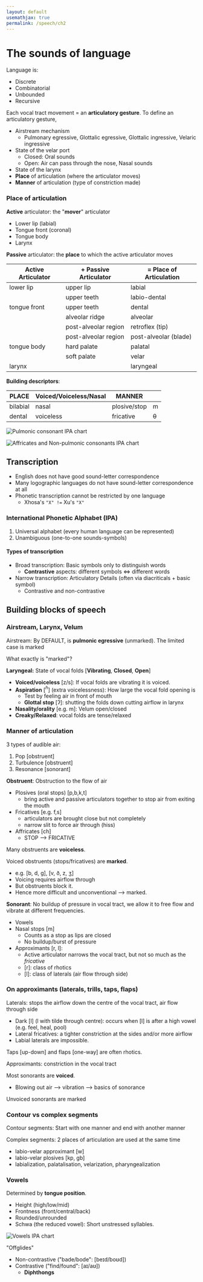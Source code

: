 ```yaml
---
layout: default
usemathjax: true
permalink: /speech/ch2
---
```


# The sounds of language

Language is:
- Discrete
- Combinatorial
- Unbounded
- Recursive

Each vocal tract movement = an **articulatory gesture**.
To define an articulatory gesture,

- Airstream mechanism
  - Pulmonary egressive, Glottalic egressive, Glottalic ingressive, Velaric ingressive
- State of the velar port
  - Closed: Oral sounds
  - Open: Air can pass through the nose, Nasal sounds
- State of the larynx
- **Place** of articulation (where the articulator moves)
- **Manner** of articulation (type of constriction made)

### Place of articulation

**Active** articulator: the "**mover**" articulator

- Lower lip (labial)
- Tongue front (coronal)
- Tongue body
- Larynx

**Passive** articulator: the **place** to which the active articulator moves


| **Active Articulator** | **+ Passive Articulator** | **= Place of Articulation** |
|------------------------|---------------------------|-----------------------------|
| lower lip              | upper lip                 | labial                      |
|                        | upper teeth               | labio-dental                |
| tongue front           | upper teeth               | dental                      |
|                        | alveolar ridge            | alveolar                    |
|                        | post-alveolar region      | retroflex (tip)             |
|                        | post-alveolar region      | post-alveolar (blade)       |
| tongue body            | hard palate               | palatal                     |
|                        | soft palate               | velar                       |
| larynx                 |                           | laryngeal                   |

**Building descriptors**: 

| PLACE | Voiced/Voiceless/Nasal | MANNER |  |
|-------|------------------------|--------|--|
| bilabial | nasal | plosive/stop | m |
| dental | voiceless | fricative | θ |


![Pulmonic consonant IPA chart](/notes-blog/assets/img/speech/ipa_pulmonic_consonants.png)

![Affricates and Non-pulmonic consonants IPA chart](/notes-blog/assets/img/speech/ipa_affricates_others.png)

## Transcription

- English does not have good sound-letter correspondence
- Many logographic languages do not have sound-letter correspondence at all
- Phonetic transcription cannot be restricted by one language
  - Xhosa's `"X" !=` Xu's `"X"`

### International Phonetic Alphabet (IPA)

1. Universal alphabet (every human language can be represented)
2. Unambiguous (one-to-one sounds-symbols)

#### Types of transcription

- Broad transcription: Basic symbols only to distinguish words
  - **Contrastive** aspects: different symbols <=> different words
- Narrow transcription: Articulatory Details (often via diacriticals + basic symbol)
  - Contrastive and non-contrastive 

## Building blocks of speech

### Airstream, Larynx, Velum

Airstream: By DEFAULT, is **pulmonic egressive** (unmarked).
The limited case is marked

<div class="question">What exactly is "marked"?</div>

**Laryngeal:** State of vocal folds [**Vibrating**, **Closed**, **Open**]

- **Voiced/voiceless** [z/s]: If vocal folds are vibrating it is voiced.
- **Aspiration** [$^h$] (extra voicelessness): How large the vocal fold opening is
  - Test by feeling air in front of mouth
  - **Glottal stop** [ʔ]: shutting the folds down cutting airflow in larynx
- **Nasality/orality** [e.g. m]: Velum open/closed
- **Creaky/Relaxed**: vocal folds are tense/relaxed

### Manner of articulation

3 types of audible air:
1. Pop [obstruent]
2. Turbulence [obstruent]
3. Resonance [sonorant]

**Obstruent**: Obstruction to the flow of air

- Plosives (oral stops) [p,b,k,t]
  - bring active and passive articulators together to stop air from exiting the mouth
- Fricatives [e.g. f,s]
  - articulators are brought close but not completely
  - narrow slit to force air through (hiss)
- Affricates [ch]
  - STOP --> FRICATIVE

Many obstruents are **voiceless**.

Voiced obstruents (stops/fricatives) are **marked**.
- e.g. [b, d, g], [v, ð, z, ʒ]
- Voicing requires airflow through
- But obstruents block it.
- Hence more difficult and unconventional --> marked.

**Sonorant**: No buildup of pressure in vocal tract, we allow it to free flow and vibrate at different frequencies.

- Vowels
- Nasal stops [m]
  - Counts as a stop as lips are closed
  - No buildup/burst of pressure
- Approximants [r, l]:
  - Active articulator narrows the vocal tract, but not so much as the *fricative*
  - [r]: class of rhotics
  - [l]: class of laterals (air flow through side)

### On approximants (laterals, trills, taps, flaps)

Laterals: stops the airflow down the centre of the vocal tract, air flow through side

- Dark [l] (l with tilde through centre): occurs when [l] is after a high vowel (e.g. feel, heal, pool)
- Lateral fricatives: a tighter constriction at the sides and/or more airflow
- Labial laterals are impossible.

Taps [up-down] and flaps [one-way] are often rhotics.

Approximants: constriction in the vocal tract

Most sonorants are **voiced**.
- Blowing out air --> vibration --> basics of sonorance

Unvoiced sonorants are marked

### Contour vs complex segments

Contour segments: Start with one manner and end with another manner

Complex segments: 2 places of articulation are used at the same time

- labio-velar approximant [w]
- labio-velar plosives [kp, gb]
- labialization, palatalisation, velarization, pharyngealization


### Vowels

Determined by **tongue position**.

- Height (high/low/mid)
- Frontness (front/central/back)
- Rounded/unrounded
- Schwa (the reduced vowel): Short unstressed syllables.

![Vowels IPA chart](/notes-blog/assets/img/speech/ipa_vowels.png)

"Offglides"
- Non-contrastive ("bade/bode": [beɪd/boʊd])
- Contrastive ("find/found": [aɪ/aʊ]) 
  - **Diphthongs**

